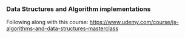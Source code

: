 ### Data Structures and Algorithm implementations
Following along with this course: https://www.udemy.com/course/js-algorithms-and-data-structures-masterclass